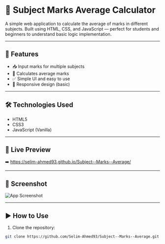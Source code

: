 # 📘 Subject Marks Average Calculator

A simple web application to calculate the average of marks in different subjects. Built using HTML, CSS, and JavaScript — perfect for students and beginners to understand basic logic implementation.

---

## 🎯 Features

- 📥 Input marks for multiple subjects  
- 🧮 Calculates average marks  
- ✅ Simple UI and easy to use  
- 📱 Responsive design (basic)

---

## 🛠️ Technologies Used

- HTML5  
- CSS3  
- JavaScript (Vanilla)

---

## 🚀 Live Preview

➡️  https://selim-ahmed93.github.io/Subject--Marks--Average/

---

## 📸 Screenshot

![App Screenshot](https://via.placeholder.com/600x300?text=Subject+Marks+Average+Preview)

---

## ▶️ How to Use

1. Clone the repository:
```bash
git clone https://github.com/Selim-Ahmed93/Subject--Marks--Average.git

